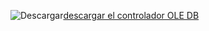 ![Descargar](../ssdt/media/download.png)[descargar el controlador OLE DB](../connect/oledb/download-oledb-driver-for-sql-server.md)
